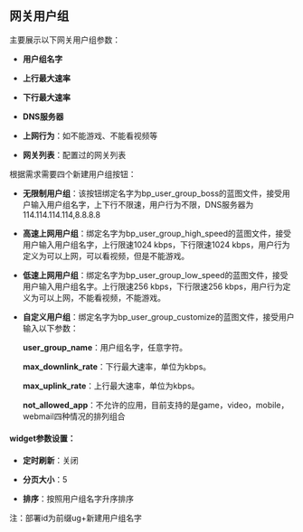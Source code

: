## 网关用户组

主要展示以下网关用户组参数：

- **用户组名字**

- **上行最大速率**

- **下行最大速率**

- **DNS服务器**

- **上网行为**：如不能游戏、不能看视频等

- **网关列表**：配置过的网关列表

根据需求需要四个新建用户组按钮：

- **无限制用户组**：该按钮绑定名字为bp_user_group_boss的蓝图文件，接受用户输入用户组名字，上下行不限速，用户行为不限，DNS服务器为114.114.114.114,8.8.8.8

- **高速上网用户组**：绑定名字为bp_user_group_high_speed的蓝图文件，接受用户输入用户组名字，上行限速1024 kbps，下行限速1024 kbps，用户行为定义为可以上网，可以看视频，但是不能游戏。

- **低速上网用户组**：绑定名字为bp_user_group_low_speed的蓝图文件，接受用户输入用户组名字。上行限速256 kbps，下行限速256 kbps，用户行为定义为可以上网，不能看视频，不能游戏。

- **自定义用户组**：绑定名字为bp_user_group_customize的蓝图文件，接受用户输入以下参数：

  **user_group_name**：用户组名字，任意字符。

  **max_downlink_rate**：下行最大速率，单位为kbps。

  **max_uplink_rate**：上行最大速率，单位为kbps。

  **not_allowed_app**：不允许的应用，目前支持的是game，video，mobile，webmail四种情况的排列组合

#### widget参数设置：

- **定时刷新**：关闭

- **分页大小**：5

- **排序**：按照用户组名字升序排序

  

注：部署id为前缀ug+新建用户组名字
